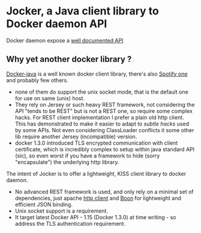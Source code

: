 # Jocker, a Java client library to Docker daemon API

Docker daemon expose a [well documented API](https://docs.docker.com/reference/api/docker_remote_api/)

## Why yet another docker library ?

[Docker-java](https://github.com/docker-java/docker-java) is a well known docker client library,
there's also [Spotify one](https://github.com/spotify/docker-client) and probably few others.

  - none of them do support the unix socket mode, that is the default one for use on
    same (unix) host.
  - They rely on Jersey or such heavy REST framework, not considering the API
    "tends to be REST" but is not a REST one, so require some complex hacks. For REST client
    implementation I prefer a plain old http client. This has demonstrated to make it easier
    to adapt to _subtle hacks_ used by some APIs. Not even considering ClassLoader conflicts
    it some other lib require another Jersey (incompatible) version.
  - docker 1.3.0 introduced TLS encrypted communication with client certificate,
    which is incredibly complex to setup within java standard API (sic), so even worst if
    you have a framework to hide (sorry "encapsulate") the underlying http library.

The intent of Jocker is to offer a lightweight, KISS client library to docker daemon.

  - No advanced REST framework is used, and only rely on a minimal set of dependencies,
    just apache [http client](http://hc.apache.org/) and [Boon](http://richardhightower.github.io/site/Boon/Welcome.html)
    for lightweight and efficient JSON binding.
  - Unix socket support is a requirement.
  - It target latest Docker API - 1.15 (Docker 1.3.0) at time writing - so address the TLS
    authentication requirement.
